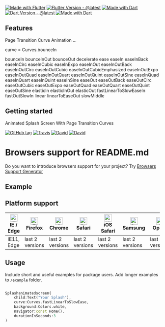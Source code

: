 
[![Made with Flutter](https://img.shields.io/badge/Made%20with-Flutter-blue?style=for-the-badge&logo=flutter)](https://flutter.dev/)
[![Flutter Version - @latest](https://img.shields.io/badge/Flutter%20Version-@latest-blue?style=for-the-badge&logo=version)]()
[![Made with Dart](https://img.shields.io/badge/Made%20with-Dart-blue?style=for-the-badge&logo=dart)](https://dart.dev/)
[![Dart Version - @latest](https://img.shields.io/badge/Dart%20Version-@latest-blue?style=for-the-badge&logo=version)]()
[![Made with Dart](https://img.shields.io/badge/Material%20-Design-blue?style=for-the-badge&logo=Materialdesign)](https://material.io/)



## Features

Page Transition Curve Animation ...

curve = Curves.bounceIn

bounceIn
bounceInOut
bounceOut
decelerate
ease
easeIn
easeInBack
easeInCirc
easeInCubic
easeInExpo
easeInOut
easeInOutBack
easeInOutCirc
easeInOutCubic
easeInOutCubicEmphasized
easeInOutExpo
easeInOutQuad
easeInOutQuart
easeInOutQuint
easeInOutSine
easeInQuad
easeInQuart
easeInQuint
easeInSine
easeOut
easeOutBack
easeOutCirc
easeOutCubic
easeOutExpo
easeOutQuad
easeOutQuart
easeOutQuint
easeOutSine
elasticIn
elasticInOut
elasticOut
fastLinearToSlowEaseIn
fastOutSlowIn
linear
linearToEaseOut
slowMiddle

## Getting started

Animated Splash Screen With Page Transition Curves

[![GitHub tag](https://img.shields.io/github/tag/gotbahn/browsers-support-badges.svg)](https://github.com/gotbahn/browsers-support-badges)
[![Travis](https://img.shields.io/travis/gotbahn/browsers-support-badges.svg)](https://github.com/gotbahn/browsers-support-badges)
[![David](https://img.shields.io/david/gotbahn/browsers-support-badges.svg)](https://github.com/gotbahn/browsers-support-badges)
[![David](https://img.shields.io/david/dev/gotbahn/browsers-support-badges.svg)](https://github.com/gotbahn/browsers-support-badges)

# Browsers support for README.md
Do you want to introduce browsers support for your project?
Try [Browsers Support Generator](http://gotbahn.github.io/browsers-support-badges/)

## Example

## Platform support

| [<img src="https://raw.githubusercontent.com/alrra/browser-logos/master/src/edge/edge_48x48.png" alt="IE / Edge" width="24px" height="24px" />](http://gotbahn.github.io/browsers-support-badges/)</br>IE / Edge | [<img src="https://raw.githubusercontent.com/alrra/browser-logos/master/src/firefox/firefox_48x48.png" alt="Firefox" width="24px" height="24px" />](http://gotbahn.github.io/browsers-support-badges/)</br>Firefox | [<img src="https://raw.githubusercontent.com/alrra/browser-logos/master/src/chrome/chrome_48x48.png" alt="Chrome" width="24px" height="24px" />](http://gotbahn.github.io/browsers-support-badges/)</br>Chrome | [<img src="https://raw.githubusercontent.com/alrra/browser-logos/master/src/safari/safari_48x48.png" alt="Safari" width="24px" height="24px" />](http://gotbahn.github.io/browsers-support-badges/)</br>Safari | [<img src="https://raw.githubusercontent.com/alrra/browser-logos/master/src/safari-ios/safari-ios_48x48.png" alt="iOS Safari" width="24px" height="24px" />](http://gotbahn.github.io/browsers-support-badges/)</br>iOS Safari | [<img src="https://raw.githubusercontent.com/alrra/browser-logos/master/src/samsung-internet/samsung-internet_48x48.png" alt="Samsung" width="24px" height="24px" />](http://gotbahn.github.io/browsers-support-badges/)</br>Samsung | [<img src="https://raw.githubusercontent.com/alrra/browser-logos/master/src/opera/opera_48x48.png" alt="Opera" width="24px" height="24px" />](http://gotbahn.github.io/browsers-support-badges/)</br>Opera |
| --------- | --------- | --------- | --------- | --------- | --------- | --------- |
| IE11, Edge| last 2 versions| last 2 versions| last 2 versions| last 2 versions| last 2 versions| last 2 versions

## Usage

Include short and useful examples for package users. Add longer examples
to `/example` folder.

```dart

Splashanimatedscreen(
    child:Text("Your Splash"),
    curve:Curves.fastLinearToSlowEase,
    background:Colors.white,
    navigator:const Home(),
    durationInSeconds:3
)


```
